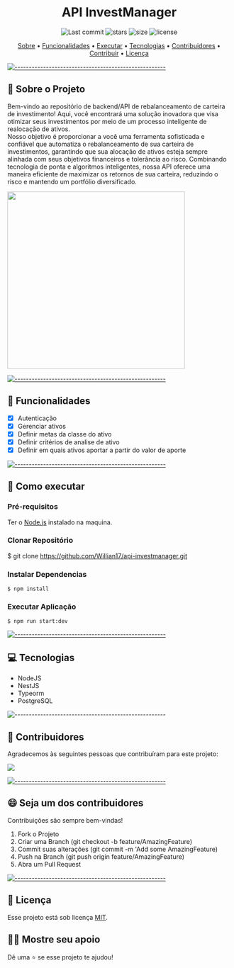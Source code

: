 <h1 align="center"> API InvestManager </h1>

  <p align="center">
    <img alt="Last commit" src="https://img.shields.io/github/last-commit/Willian17/api-investmanager">
    <img alt="stars" src="https://img.shields.io/github/stars/Willian17/api-investmanager?logo=github">
    <img alt="size" src="https://img.shields.io/github/repo-size/Willian17/api-investmanager">
    <img alt="license" src="https://img.shields.io/github/license/Willian17/api-investmanager">
  </p>
  
  <p align="center">
    <a href="#sobre">Sobre</a> •
    <a href="#funcionalidades">Funcionalidades</a> •
    <a href="#executar">Executar</a> •
    <a href="#tecnologias">Tecnologias</a> •
    <a href="#contribuidores">Contribuidores</a> •
    <a href="#contribuir">Contribuir</a> •
    <a href="#licenca">Licença</a>
  </p>
  
  [![-----------------------------------------------------](https://raw.githubusercontent.com/andreasbm/readme/master/assets/lines/colored.png)](#sobre-o-projeto)

  ## :pushpin: Sobre o Projeto <a name="sobre"></a>
  <div>
  <p>Bem-vindo ao repositório de backend/API de rebalanceamento de carteira de investimento! Aqui, você encontrará uma solução inovadora que visa otimizar seus investimentos por meio de um processo inteligente de realocação de ativos. 
    <br>
      Nosso objetivo é proporcionar a você uma ferramenta sofisticada e confiável que automatiza o rebalanceamento de sua carteira de investimentos, garantindo que sua alocação de ativos esteja sempre alinhada com seus objetivos financeiros e tolerância ao risco. Combinando tecnologia de ponta e algoritmos inteligentes, nossa API oferece uma maneira eficiente de maximizar os retornos de sua carteira, reduzindo o risco e mantendo um portfólio diversificado.</p>
  <img src="https://static.todamateria.com.br/upload/ex/em/exemplodegrafico-0.jpg" width="400px">
  </div>
  
  [![-----------------------------------------------------](https://raw.githubusercontent.com/andreasbm/readme/master/assets/lines/colored.png)](#funcionalidades)

  ## :rocket: Funcionalidades <a name="funcionalidades"></a>

  - [x] Autenticação
 - [x] Gerenciar ativos
 - [x] Definir metas da classe do ativo
 - [x] Definir critérios de analise de ativo
 - [x] Definir em quais ativos aportar a partir do valor de aporte
  
  [![-----------------------------------------------------](https://raw.githubusercontent.com/andreasbm/readme/master/assets/lines/colored.png)](#executar)

  ## :construction_worker: Como executar <a name="executar"></a>

  ### Pré-requisitos
  Ter o <a href="https://nodejs.org/en/">Node.js</a> instalado na maquina.
  
  ### Clonar Repositório
  $ git clone https://github.com/Willian17/api-investmanager.git
  
  ### Instalar Dependencias
  ```
  $ npm install
  ```
  ### Executar Aplicação
  ```
  $ npm run start:dev
  ```

  

[![-----------------------------------------------------](https://raw.githubusercontent.com/andreasbm/readme/master/assets/lines/colored.png)](##tecnologias)

## :computer: Tecnologias <a name="tecnologias"></a>
<ul>
<li>NodeJS</li>
<li>NestJS</li>
<li>Typeorm</li>
<li>PostgreSQL</li>
</ul>

![-----------------------------------------------------](https://raw.githubusercontent.com/andreasbm/readme/master/assets/lines/colored.png)

## 🤝 Contribuidores <a name="contribuidores"></a>

Agradecemos às seguintes pessoas que contribuíram para este projeto:

<a href = "https://github.com/Willian17/api-investmanager/graphs/contributors">
  <img src = "https://contrib.rocks/image?repo=Willian17/api-investmanager"/>
</a>


[![-----------------------------------------------------](https://raw.githubusercontent.com/andreasbm/readme/master/assets/lines/colored.png)](#contribuidores)

## 😄 Seja um dos contribuidores<br> <a name="contribuir"></a>

Contribuições são sempre bem-vindas!

1. Fork o Projeto
2. Criar uma Branch (git checkout -b feature/AmazingFeature)
3. Commit suas alterações (git commit -m 'Add some AmazingFeature)
4. Push na Branch (git push origin feature/AmazingFeature)
5. Abra um Pull Request


[![-----------------------------------------------------](https://raw.githubusercontent.com/andreasbm/readme/master/assets/lines/colored.png)](#licensa)

## 📝 Licença <a name="licenca"></a>

Esse projeto está sob licença [MIT](LICENSE.md).

## :man_astronaut: Mostre seu apoio 

Dê uma ⭐️ se esse projeto te ajudou!
